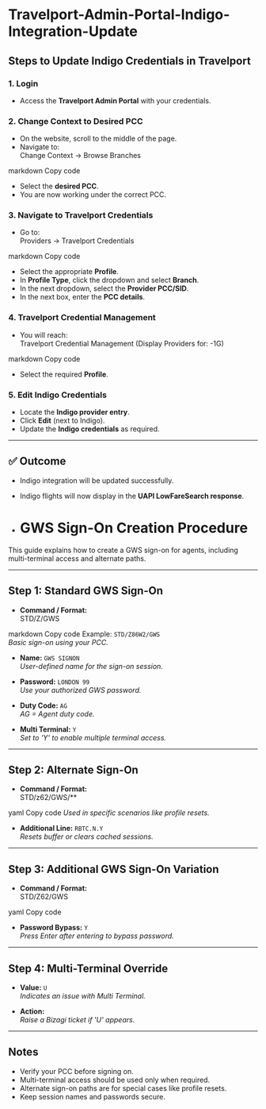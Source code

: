 # Travelport-Admin-Portal-Indigo-Integration-Update

## Steps to Update Indigo Credentials in Travelport

### 1. Login
- Access the **Travelport Admin Portal** with your credentials.  

### 2. Change Context to Desired PCC
- On the website, scroll to the middle of the page.  
- Navigate to:  
Change Context → Browse Branches

markdown
Copy code
- Select the **desired PCC**.  
- You are now working under the correct PCC.  

### 3. Navigate to Travelport Credentials
- Go to:  
Providers → Travelport Credentials

markdown
Copy code
- Select the appropriate **Profile**.  
- In **Profile Type**, click the dropdown and select **Branch**.  
- In the next dropdown, select the **Provider PCC/SID**.  
- In the next box, enter the **PCC details**.  

### 4. Travelport Credential Management
- You will reach:  
Travelport Credential Management (Display Providers for: <PCC>-1G)

markdown
Copy code
- Select the required **Profile**.  

### 5. Edit Indigo Credentials
- Locate the **Indigo provider entry**.  
- Click **Edit** (next to Indigo).  
- Update the **Indigo credentials** as required.  

---

## ✅ Outcome
- Indigo integration will be updated successfully.  
- Indigo flights will now display in the **UAPI LowFareSearch response**.




- # GWS Sign-On Creation Procedure

This guide explains how to create a GWS sign-on for agents, including multi-terminal access and alternate paths.

---

## Step 1: Standard GWS Sign-On

- **Command / Format:**  
STD/Z<PCC>/GWS

markdown
Copy code
Example: `STD/Z86W2/GWS`  
*Basic sign-on using your PCC.*

- **Name:** `GWS SIGNON`  
*User-defined name for the sign-on session.*

- **Password:** `LONDON 99`  
*Use your authorized GWS password.*

- **Duty Code:** `AG`  
*AG = Agent duty code.*

- **Multi Terminal:** `Y`  
*Set to 'Y' to enable multiple terminal access.*

---

## Step 2: Alternate Sign-On

- **Command / Format:**  
STD/z62/GWS/**

yaml
Copy code
*Used in specific scenarios like profile resets.*

- **Additional Line:** `RBTC.N.Y`  
*Resets buffer or clears cached sessions.*

---

## Step 3: Additional GWS Sign-On Variation

- **Command / Format:**  
STD/Z62/GWS

yaml
Copy code

- **Password Bypass:** `Y`  
*Press Enter after entering to bypass password.*

---

## Step 4: Multi-Terminal Override

- **Value:** `U`  
*Indicates an issue with Multi Terminal.*

- **Action:**  
*Raise a Bizagi ticket if 'U' appears.*

---

## Notes

- Verify your PCC before signing on.  
- Multi-terminal access should be used only when required.  
- Alternate sign-on paths are for special cases like profile resets.  
- Keep session names and passwords secure.  

  
